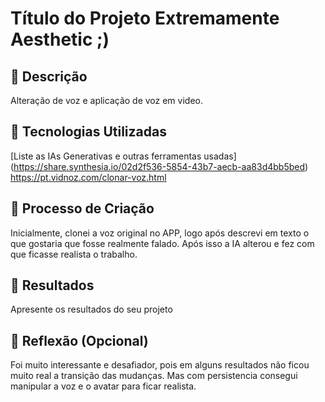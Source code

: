 # Título do Projeto Extremamente Aesthetic ;)

## 📒 Descrição
Alteração de voz e aplicação de voz em video. 

## 🤖 Tecnologias Utilizadas
[Liste as IAs Generativas e outras ferramentas usadas]
(https://share.synthesia.io/02d2f536-5854-43b7-aecb-aa83d4bb5bed)
https://pt.vidnoz.com/clonar-voz.html

## 🧐 Processo de Criação
Inicialmente, clonei a voz original no APP, logo após descrevi em texto o que gostaria que fosse realmente falado. Após isso a IA alterou e fez com que ficasse realista o trabalho.

## 🚀 Resultados
Apresente os resultados do seu projeto

## 💭 Reflexão (Opcional)
Foi muito interessante e desafiador, pois em alguns resultados não ficou muito real a transição das mudanças. Mas com persistencia consegui manipular a voz e o avatar para ficar realista.
